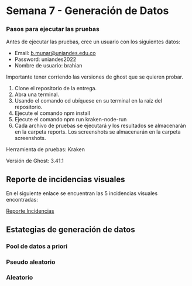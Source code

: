 # Semana 7 - Generación de Datos

### Pasos para ejecutar las pruebas

Antes de ejecutar las pruebas, cree un usuario con los siguientes datos:

* Email: b.munar@uniandes.edu.co
* Password: uniandes2022
* Nombre de usuario: brahian

Importante tener corriendo las versiones de ghost que se quieren probar.

1. Clone el repositorio de la entrega.
1. Abra una terminal.
1. Usando el comando cd ubíquese en su terminal en la raíz del repositorio.
1. Ejecute el comando npm install
1. Ejecute el comando npm run kraken-node-run
1. Cada archivo de pruebas se ejecutará y los resultados se almacenarán en la carpeta reports. Los screenshots se almacenarán en la carpeta screenshots.

Herramienta de pruebas: Kraken

Versión de Ghost: 3.41.1

## Reporte de incidencias visuales

En el siguiente enlace se encuentran las 5 incidencias visuales encontradas:

[Reporte Incidencias](https://github.com/catorrese/pruebas_automatizadas_grupo14/issues)

## Estategias de generación de datos

### Pool de datos a priori

### Pseudo aleatorio

### Aleatorio


